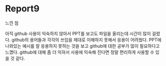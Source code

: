 # Report9
느낀 점

아직 github 사용이 익숙하지 않아서 PPT를 보고도 파일을 올리는데 시간이 많이 걸렸다. github의 용어들과 각각의 쓰임을 제대로 이해하지 못해서 응용이 어려웠다. PPT에 나와있는 예시를 잘 응용하지 못하는 것을 보고 github에 대한 공부가 많이 필요하다고 느꼈다. github에 대해 좀 더 익혀서 사용에 익숙해 진다면 정말 편리하게 사용할 수 있을 것 같다.
